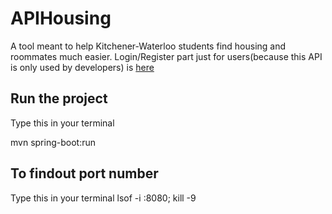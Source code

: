 # APIHousing

A tool meant to help Kitchener-Waterloo students find housing and roommates much easier.
Login/Register part just for users(because this API is only used by developers) is [here](https://github.com/reol224/APIHousingUsers)



## Run the project
Type this in your terminal

mvn spring-boot:run

## To findout port number
Type this in your terminal
lsof -i :8080; kill -9 <PID>
